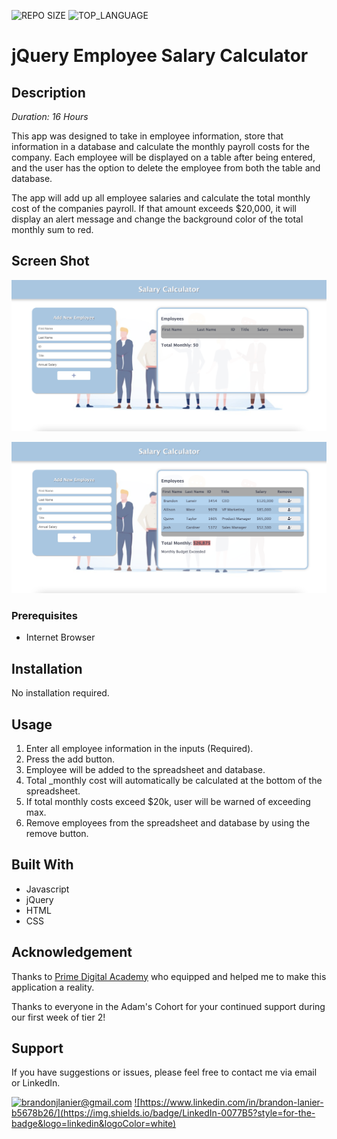![REPO SIZE](https://img.shields.io/github/repo-size/brandon-lanier/weekend-jquery-salary-calculator.svg?style=flat-square)
![TOP_LANGUAGE](https://img.shields.io/github/languages/top/brandon-lanier/weekend-jquery-salary-calculator.svg?style=flat-square)
# jQuery Employee Salary Calculator

## Description

_Duration: 16 Hours_

This app was designed to take in employee information, store that information in a database and calculate the monthly payroll costs for the company.  Each employee will be displayed on a table after being entered, and the user has the option to delete the employee from both the table and database.

The app will add up all employee salaries and calculate the total monthly cost of the companies payroll.  If that amount exceeds $20,000, it will display an alert message and change the background color of the total monthly sum to red.

## Screen Shot

![alt text](https://github.com/Brandon-Lanier/weekend-jquery-salary-calculator/blob/master/screen1.png?raw=true)

![alt text](https://github.com/Brandon-Lanier/weekend-jquery-salary-calculator/blob/master/screen2.png?raw=true)

### Prerequisites

- Internet Browser

## Installation

No installation required.

## Usage

1. Enter all employee information in the inputs (Required).
2. Press the add button.
3. Employee will be added to the spreadsheet and database.
4. Total _monthly cost will automatically be calculated at the bottom of the spreadsheet.
5. If total monthly costs exceed $20k, user will be warned of exceeding max.
6. Remove employees from the spreadsheet and database by using the remove button.

## Built With

- Javascript
- jQuery
- HTML
- CSS

## Acknowledgement
Thanks to [Prime Digital Academy](www.primeacademy.io) who equipped and helped me to make this application a reality. 

Thanks to everyone in the Adam's Cohort for your continued support during our first week of tier 2!

## Support
If you have suggestions or issues, please feel free to contact me via email or LinkedIn.

<a href="mailto:brandonjlanier@gmail.com">![brandonjlanier@gmail.com](https://img.shields.io/badge/Gmail-D14836?style=for-the-badge&logo=gmail&logoColor=white)</a>
<a href="<https://www.linkedin.com/in/brandon-lanier-b5678b26/>">![https://www.linkedin.com/in/brandon-lanier-b5678b26/](https://img.shields.io/badge/LinkedIn-0077B5?style=for-the-badge&logo=linkedin&logoColor=white)</a>


